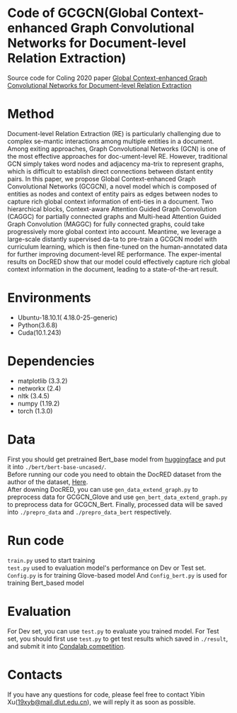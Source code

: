 Code of GCGCN(Global Context-enhanced Graph Convolutional Networks for Document-level Relation Extraction)
===
Source code for Coling 2020 paper [Global Context-enhanced Graph Convolutional Networks for Document-level Relation Extraction](https://www.aclweb.org/anthology/2020.coling-main.461/)<br>
# Method<br>
Document-level Relation Extraction (RE) is particularly challenging due to complex se-mantic interactions among multiple entities in a document. Among exiting approaches, Graph Convolutional Networks (GCN) is one of the most effective approaches for doc-ument-level RE. However, traditional GCN simply takes word nodes and adjacency ma-trix to represent graphs, which is difficult to establish direct connections between distant entity pairs. In this paper, we propose Global Context-enhanced Graph Convolutional Networks (GCGCN), a novel model which is composed of entities as nodes and context of entity pairs as edges between nodes to capture rich global context information of enti-ties in a document. Two hierarchical blocks, Context-aware Attention Guided Graph Convolution (CAGGC) for partially connected graphs and Multi-head Attention Guided Graph Convolution (MAGGC) for fully connected graphs, could take progressively more global context into account. Meantime, we leverage a large-scale distantly supervised da-ta to pre-train a GCGCN model with curriculum learning, which is then fine-tuned on the human-annotated data for further improving document-level RE performance. The exper-imental results on DocRED show that our model could effectively capture rich global context information in the document, leading to a state-of-the-art result.
# Environments<br>
* Ubuntu-18.10.1( 4.18.0-25-generic)<br>
* Python(3.6.8)<br>
* Cuda(10.1.243)<br>
# Dependencies<br>
* matplotlib (3.3.2)<br>
* networkx (2.4)<br>
* nltk (3.4.5)<br>
* numpy (1.19.2)<br>
* torch (1.3.0)<br>
# Data<br>
First you should get pretrained Bert_base model from [huggingface](https://github.com/huggingface/transformers) and put it into `./bert/bert-base-uncased/`. <br>
Before running our code you need to obtain the DocRED dataset from the author of the dataset, [Here](https://github.com/thunlp/DocRED).<br>
After downing DocRED, you can use `gen_data_extend_graph.py` to preprocess data for GCGCN_Glove and use `gen_bert_data_extend_graph.py` to preprocess data for GCGCN_Bert. Finally, processed data will be saved into `./prepro_data` and `./prepro_data_bert` respectively.<br> 
# Run code<br>
`train.py` used to start training<br>
`test.py` used to evaluation model's performance on Dev or Test set.<br>
`Config.py` is for training Glove-based model And `Config_bert.py` is used for training Bert_based model
# Evaluation<br>
For Dev set, you can use `test.py` to evaluate you trained model.
For Test set, you should first use `test.py` to get test results which saved in `./result`, and submit it into [Condalab competition](https://competitions.codalab.org/competitions/20717).
# Contacts<br>
If you have any questions for code, please feel free to contact Yibin Xu(19xyb@mail.dlut.edu.cn), we will reply it as soon as possible.

